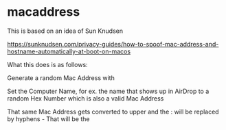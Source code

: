 # macaddress
This is based on an idea of Sun Knudsen

https://sunknudsen.com/privacy-guides/how-to-spoof-mac-address-and-hostname-automatically-at-boot-on-macos

What this does is as follows:

Generate a random Mac Address with 

Set the Computer Name, for ex. the name that shows up in AirDrop to a random Hex Number which is also a valid Mac Address

That same Mac Address gets converted to upper and the : will be replaced by hyphens -
That will be the 


